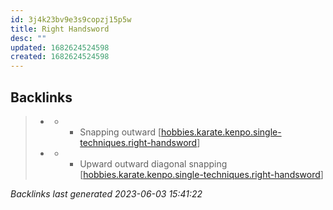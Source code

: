 ```yaml
---
id: 3j4k23bv9e3s9copzj15p5w
title: Right Handsword
desc: ""
updated: 1682624524598
created: 1682624524598
---
```


## Backlinks

> - [](..\techniques\hobbies.karate.kenpo.techniques.twin-kimono.md)
>   - - Snapping outward [[hobbies.karate.kenpo.single-techniques.right-handsword]]
> - [](..\techniques\lone-kimono.md)
>   - - Upward outward diagonal snapping [[hobbies.karate.kenpo.single-techniques.right-handsword]]

_Backlinks last generated 2023-06-03 15:41:22_





[//begin]: # "Autogenerated link references for markdown compatibility"
[hobbies.karate.kenpo.single-techniques.right-handsword]: hobbies.karate.kenpo.single-techniques.right-handsword.md "Right Handsword"
[//end]: # "Autogenerated link references"